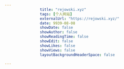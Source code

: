 ---
                title: "rejowski.xyz"
                tags: [个人网站]
                externalUrl: "https://rejowski.xyz/"
                date: 9939-08-08
                showDate: false
                showAuthor: false
                showReadingTime: false
                showEdit: false
                showLikes: false
                showViews: false
                layoutBackgroundHeaderSpace: false
                ---

